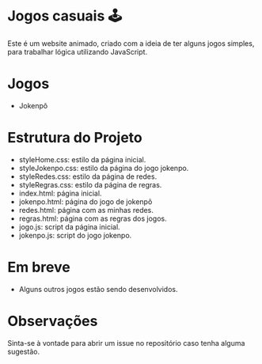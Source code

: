 # Jogos casuais 🕹️
Este é um website animado, criado com a ideia de ter alguns jogos simples, para trabalhar lógica utilizando JavaScript.

# Jogos
* Jokenpô

# Estrutura do Projeto
* styleHome.css: estilo da página inicial.
* styleJokenpo.css: estilo da página do jogo jokenpo.
* styleRedes.css: estilo da página de redes.
* styleRegras.css: estilo da página de regras.
* index.html: página inicial.
* jokenpo.html: página do jogo de jokenpô
* redes.html: página com as minhas redes.
* regras.html: página com as regras dos jogos.
* jogo.js: script da página inicial.
* jokenpo.js: script do jogo jokenpo.

# Em breve
- Alguns outros jogos estão sendo desenvolvidos.



# Observações
Sinta-se à vontade para abrir um issue no repositório caso tenha alguma sugestão.




